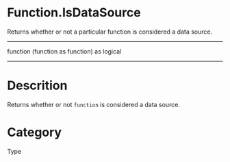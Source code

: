﻿# Function.IsDataSource
Returns whether or not a particular function is considered a data source.
***
function (function as function) as logical
***
# Descrition 
Returns whether or not <code>function</code> is considered a data source.
# Category 
Type
